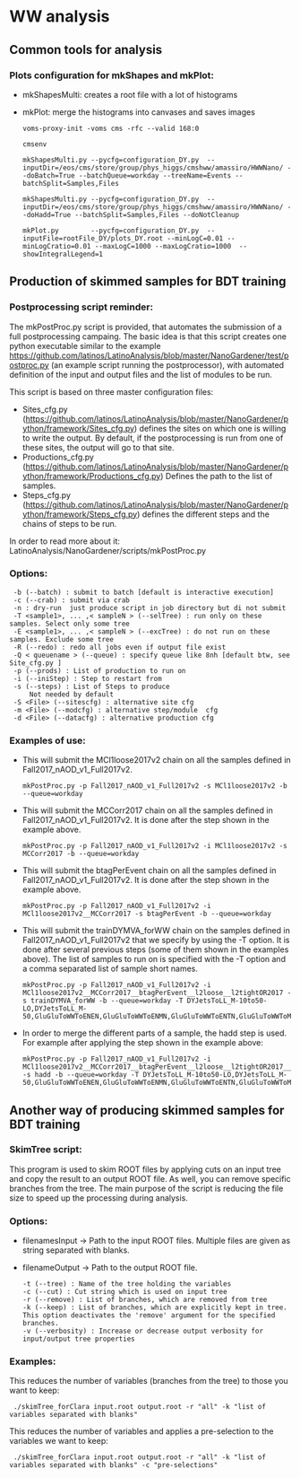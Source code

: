 
# WW analysis



## Common tools for analysis


### Plots configuration for mkShapes and mkPlot:

* mkShapesMulti: creates a root file with a lot of histograms
* mkPlot: merge the histograms into canvases and saves images


      voms-proxy-init -voms cms -rfc --valid 168:0
       
      cmsenv
       
      mkShapesMulti.py --pycfg=configuration_DY.py  --inputDir=/eos/cms/store/group/phys_higgs/cmshww/amassiro/HWWNano/ --doBatch=True --batchQueue=workday --treeName=Events --batchSplit=Samples,Files
       
      mkShapesMulti.py --pycfg=configuration_DY.py  --inputDir=/eos/cms/store/group/phys_higgs/cmshww/amassiro/HWWNano/ --doHadd=True --batchSplit=Samples,Files --doNotCleanup
       
      mkPlot.py        --pycfg=configuration_DY.py  --inputFile=rootFile_DY/plots_DY.root --minLogC=0.01 --minLogCratio=0.01 --maxLogC=1000 --maxLogCratio=1000  --showIntegralLegend=1 




## Production of skimmed samples for BDT training


### Postprocessing script reminder:

The mkPostProc.py script is provided, that automates the submission of a full postprocessing campaing. The basic idea is that this script creates one python executable similar to the example https://github.com/latinos/LatinoAnalysis/blob/master/NanoGardener/test/postproc.py (an example script running the postprocessor), with automated definition of the input and output files and the list of modules to be run.

This script is based on three master configuration files:

   * Sites_cfg.py (https://github.com/latinos/LatinoAnalysis/blob/master/NanoGardener/python/framework/Sites_cfg.py) defines the sites on which one is willing to write the output. By default, if the postprocessing is run from one of these sites, the output will go to that site.
   * Productions_cfg.py (https://github.com/latinos/LatinoAnalysis/blob/master/NanoGardener/python/framework/Productions_cfg.py) Defines the path to the list of samples.
   * Steps_cfg.py (https://github.com/latinos/LatinoAnalysis/blob/master/NanoGardener/python/framework/Steps_cfg.py) defines the different steps and the chains of steps to be run.

In order to read more about it: LatinoAnalysis/NanoGardener/scripts/mkPostProc.py


### Options: 


     -b (--batch) : submit to batch [default is interactive execution] 
	 -c (--crab) : submit via crab  
	 -n : dry-run  just produce script in job directory but di not submit  
	 -T <sample1>, ... ,< sampleN > (--selTree) : run only on these samples. Select only some tree 
	 -E <sample1>, ... ,< sampleN > (--excTree) : do not run on these samples. Exclude some tree 
	 -R (--redo) : redo all jobs even if output file exist 
	 -Q < queuename > (--queue) : specify queue like 8nh [default btw, see  Site_cfg.py ]
	 -p (--prods) : List of production to run on
	 -i (--iniStep) : Step to restart from
	 -s (--steps) : List of Steps to produce	 
         Not needed by default 
	 -S <File> (--sitescfg) : alternative site cfg
	 -m <File> (--modcfg) : alternative step/module  cfg
	 -d <File> (--datacfg) : alternative production cfg


### Examples of use:

* This will submit the MCl1loose2017v2 chain on all the samples defined in Fall2017_nAOD_v1_Full2017v2.

      mkPostProc.py -p Fall2017_nAOD_v1_Full2017v2 -s MCl1loose2017v2 -b --queue=workday


* This will submit the MCCorr2017 chain on all the samples defined in Fall2017_nAOD_v1_Full2017v2. It is done after the step shown in the example above.

      mkPostProc.py -p Fall2017_nAOD_v1_Full2017v2 -i MCl1loose2017v2 -s MCCorr2017 -b --queue=workday


* This will submit the btagPerEvent chain on all the samples defined in Fall2017_nAOD_v1_Full2017v2. It is done after the step shown in the example above.

      mkPostProc.py -p Fall2017_nAOD_v1_Full2017v2 -i MCl1loose2017v2__MCCorr2017 -s btagPerEvent -b --queue=workday


* This will submit the trainDYMVA_forWW chain on the samples defined in Fall2017_nAOD_v1_Full2017v2 that we specify by using the -T option. It is done after several previous steps (some of them shown in the examples above). The list of samples to run on is specified with the -T option and a comma separated list of sample short names.

      mkPostProc.py -p Fall2017_nAOD_v1_Full2017v2 -i MCl1loose2017v2__MCCorr2017__btagPerEvent__l2loose__l2tightOR2017 -s trainDYMVA_forWW -b --queue=workday -T DYJetsToLL_M-10to50-LO,DYJetsToLL_M-50,GluGluToWWToENEN,GluGluToWWToENMN,GluGluToWWToENTN,GluGluToWWToMNEN,GluGluToWWToMNMN,GluGluToWWToMNTN,GluGluToWWToTNEN,GluGluToWWToTNMN,GluGluToWWToTNTN,WWTo2L2Nu

* In order to merge the different parts of a sample, the hadd step is used. For example after applying the step shown in the example above:
      
      mkPostProc.py -p Fall2017_nAOD_v1_Full2017v2 -i MCl1loose2017v2__MCCorr2017__btagPerEvent__l2loose__l2tightOR2017__trainDYMVA_forWW -s hadd -b --queue=workday -T DYJetsToLL_M-10to50-LO,DYJetsToLL_M-50,GluGluToWWToENEN,GluGluToWWToENMN,GluGluToWWToENTN,GluGluToWWToMNEN,GluGluToWWToMNMN,GluGluToWWToMNTN,GluGluToWWToTNEN,GluGluToWWToTNMN,GluGluToWWToTNTN,WWTo2L2Nu


## Another way of producing skimmed samples for BDT training


### SkimTree script:

This program is used to skim ROOT files by applying cuts on an input tree and copy the result to an output ROOT file. As well, you can remove specific branches from the tree. The main purpose of the script is reducing the file size to speed up the processing during analysis.


### Options:

* filenamesInput -> Path to the input ROOT files. Multiple files are given as string separated with blanks.

* filenameOutput -> Path to the output ROOT file.


      -t (--tree) : Name of the tree holding the variables
      -c (--cut) : Cut string which is used on input tree 
      -r (--remove) : List of branches, which are removed from tree
      -k (--keep) : List of branches, which are explicitly kept in tree. This option deactivates the 'remove' argument for the specified branches.
      -v (--verbosity) : Increase or decrease output verbosity for input/output tree properties


### Examples:

This reduces the number of variables (branches from the tree) to those you want to keep:

     ./skimTree_forClara input.root output.root -r "all" -k "list of variables separated with blanks"

This reduces the number of variables and applies a pre-selection to the variables we want to keep:

     ./skimTree_forClara input.root output.root -r "all" -k "list of variables separated with blanks" -c "pre-selections"
